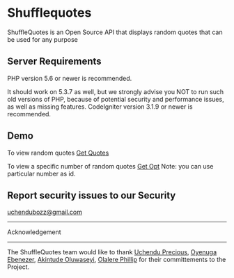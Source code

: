 # Shufflequotes
ShuffleQuotes is an Open Source API that displays random quotes that can be used for any purpose


## Server Requirements
PHP version 5.6 or newer is recommended.

It should work on 5.3.7 as well, but we strongly advise you NOT to run
such old versions of PHP, because of potential security and performance
issues, as well as missing features.
CodeIgniter version 3.1.9 or newer is recommended.


## Demo


To view random quotes [Get Quotes](https://shufflequotes.herokuapp.com/quotes/)

To view a specific number of random quotes [Get Opt](https://shufflequotes.herokuapp.com/quotes/?id=2)
Note: you can use particular number as id.

## Report security issues to our Security 
[uchendubozz@gmail.com](mailto:uchendubozz@gmail.com)

***************
Acknowledgement
***************

The ShuffleQuotes team would like to thank [Uchendu Precious](mailto:uchendubozz@gmail.com), [Oyenuga Ebenezer](mailto:ebene1987@gmail.com), [Akintude Oluwaseyi](mailto:seyiboyvvu@gmail.com), [Olalere Phillip](mailto:olalerephilip@gmail.com) for their committements to the Project.
